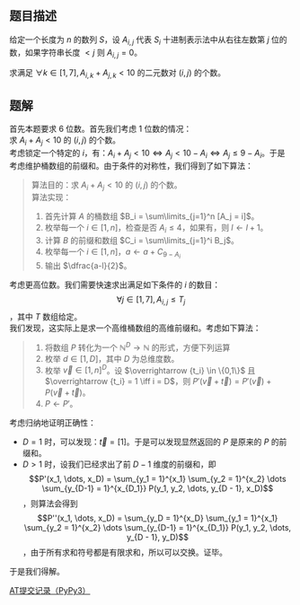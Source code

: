 ## 题目描述
给定一个长度为 $n$ 的数列 $S$，设 $A_{i,j}$ 代表 $S_i$ 十进制表示法中从右往左数第 $j$ 位的数，如果字符串长度 $<j$ 则 $A_{i,j} = 0$。

求满足 $\forall k \in [1, 7], A_{i, k} + A_{j, k} < 10$ 的二元数对 $(i, j)$ 的个数。
## 题解
首先本题要求 $6$ 位数。首先我们考虑 $1$ 位数的情况：  
求 $A_i + A_j < 10$ 的 $(i,j)$ 的个数。  
考虑锁定一个特定的 $i$，有：$A_i + A_j < 10 \iff A_j < 10 - A_i \iff A_j \le 9 - A_i$。于是考虑维护桶数组的前缀和。由于条件的对称性，我们得到了如下算法：

> 算法目的：求 $A_i + A_j < 10$ 的 $(i,j)$ 的个数。  
> 算法实现：  
> 1. 首先计算 $A$ 的桶数组 $B_i = \sum\limits_{j=1}^n [A_j = i]$。 
> 2. 枚举每一个 $i \in [1, n]$，检查是否 $A_i \leq 4$，如果有，则 $l \gets l + 1$。
> 3. 计算 $B$ 的前缀和数组 $C_i = \sum\limits_{j=1}^i B_j$。
> 4. 枚举每一个 $i \in [1, n]$，$a \gets a + C_{9-A_i}$
> 5. 输出 $\dfrac{a-l}{2}$。

考虑更高位数。我们需要快速求出满足如下条件的 $i$ 的数目：
$$\forall j \in [1, 7], A_{i,j} \le T_j$$
，其中 $T$ 数组给定。  
我们发现，这实际上是求一个高维桶数组的高维前缀和。考虑如下算法：
> 1. 将数组 $P$ 转化为一个 $\mathbb N^D \to \mathbb N$ 的形式，方便下列运算
> 2. 枚举 $d \in [1, D]$，其中 $D$ 为总维度数。
> 3. 枚举 $\overrightarrow v \in [1, n]^D$。设 $\overrightarrow {t_i} \in \{0,1\}$ 且 $\overrightarrow {t_i} = 1 \iff i = D$，则 $P'(\overrightarrow v + \overrightarrow t) = P'(\overrightarrow v) + P(\overrightarrow v + \overrightarrow t)$。
> 4. $P \gets P'$。

考虑归纳地证明正确性：
- $D = 1$ 时，可以发现：$\overrightarrow t = [1]$。于是可以发现显然返回的 $P$ 是原来的 $P$ 的前缀和。
- $D > 1$ 时，设我们已经求出了前 $D-1$ 维度的前缀和，即
$$P'(x_1, \dots, x_D) = \sum_{y_1 = 1}^{x_1} \sum_{y_2 = 1}^{x_2} \dots \sum_{y_{D-1} = 1}^{x_{D_1}} P(y_1, y_2, \dots, y_{D - 1}, x_D)$$
，则算法会得到
$$P''(x_1, \dots, x_D) = \sum_{y_D = 1}^{x_D} \sum_{y_1 = 1}^{x_1} \sum_{y_2 = 1}^{x_2} \dots \sum_{y_{D-1} = 1}^{x_{D_1}} P(y_1, y_2, \dots, y_{D - 1}, y_D)$$
，由于所有求和符号都是有限求和，所以可以交换。证毕。

于是我们得解。

[AT提交记录（PyPy3）](https://atcoder.jp/contests/arc136/submissions/33407271)